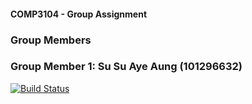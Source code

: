 #### COMP3104 - Group Assignment
### Group Members

### Group Member 1: Su Su Aye Aung (101296632)

[![Build Status](https://app.travis-ci.com/susuayeaung/COMP3104_Group_Assignment.svg?branch=main)](https://app.travis-ci.com/susuayeaung/COMP3104_Group_Assignment)
